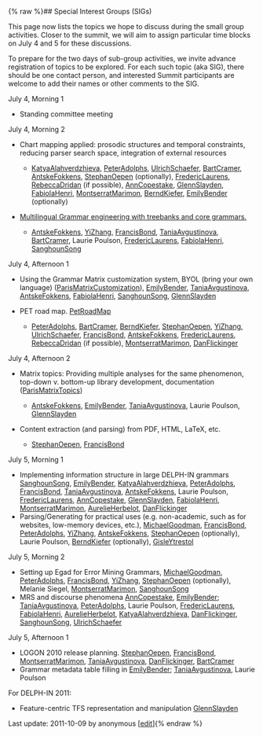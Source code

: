 {% raw %}## Special Interest Groups (SIGs)

This page now lists the topics we hope to discuss during the small group
activities. Closer to the summit, we will aim to assign particular time
blocks on July 4 and 5 for these discussions.

To prepare for the two days of sub-group activities, we invite advance
registration of topics to be explored. For each such topic (aka SIG),
there should be one contact person, and interested Summit participants
are welcome to add their names or other comments to the SIG.

July 4, Morning 1

- Standing committee meeting

July 4, Morning 2

- Chart mapping applied: prosodic structures and temporal constraints,
reducing parser search space, integration of external resources
  - [KatyaAlahverdzhieva](/KatyaAlahverdzhieva),
[PeterAdolphs](../PeterAdolphs), [UlrichSchaefer](../UlrichSchaefer),
[BartCramer](../BartCramer), [AntskeFokkens](../AntskeFokkens),
[StephanOepen](../StephanOepen) (optionally),
[FredericLaurens](/FredericLaurens),
[RebeccaDridan](../RebeccaDridan) (if possible),
[AnnCopestake](../AnnCopestake), [GlennSlayden](../GlennSlayden),
[FabiolaHenri](/FabiolaHenri),
[MontserratMarimon](/MontserratMarimon),
[BerndKiefer](../BerndKiefer), [EmilyBender](../EmilyBender)
(optionally)
- [Multilingual Grammar engineering with treebanks and core
grammars.](../ParisMultilingualGrammarEngineering)
  
  - [AntskeFokkens](../AntskeFokkens), [YiZhang](../YiZhang),
[FrancisBond](../FrancisBond),
[TaniaAvgustinova](../TaniaAvgustinova), [BartCramer](../BartCramer),
Laurie Poulson, [FredericLaurens](/FredericLaurens),
[FabiolaHenri](/FabiolaHenri), [SanghounSong](../SanghounSong)

July 4, Afternoon 1

- Using the Grammar Matrix customization system, BYOL (bring your own
language) ([ParisMatrixCustomization](../ParisMatrixCustomization)),
[EmilyBender](../EmilyBender), [TaniaAvgustinova](../TaniaAvgustinova),
[AntskeFokkens](../AntskeFokkens), [FabiolaHenri](/FabiolaHenri),
[SanghounSong](../SanghounSong), [GlennSlayden](../GlennSlayden)
- PET road map. [PetRoadMap](https://blog.inductorsoftware.com/docsproto/garage/PetRoadMap)
  
  - [PeterAdolphs](../PeterAdolphs), [BartCramer](../BartCramer),
[BerndKiefer](../BerndKiefer), [StephanOepen](../StephanOepen),
[YiZhang](../YiZhang), [UlrichSchaefer](../UlrichSchaefer),
[FrancisBond](../FrancisBond), [AntskeFokkens](../AntskeFokkens),
[FredericLaurens](/FredericLaurens),
[RebeccaDridan](../RebeccaDridan) (if possible),
[MontserratMarimon](/MontserratMarimon),
[DanFlickinger](../DanFlickinger)

July 4, Afternoon 2

- Matrix topics: Providing multiple analyses for the same phenomenon,
top-down v. bottom-up library development, documentation
([ParisMatrixTopics](../ParisMatrixTopics))
  
  - [AntskeFokkens](../AntskeFokkens), [EmilyBender](../EmilyBender),
[TaniaAvgustinova](../TaniaAvgustinova), Laurie Poulson,
[GlennSlayden](../GlennSlayden)
- Content extraction (and parsing) from PDF, HTML, LaTeX, etc.
  - [StephanOepen](../StephanOepen), [FrancisBond](../FrancisBond)

July 5, Morning 1

- Implementing information structure in large DELPH-IN grammars
[SanghounSong](../SanghounSong), [EmilyBender](../EmilyBender),
[KatyaAlahverdzhieva](/KatyaAlahverdzhieva),
[PeterAdolphs](../PeterAdolphs), [FrancisBond](../FrancisBond),
[TaniaAvgustinova](../TaniaAvgustinova),
[AntskeFokkens](../AntskeFokkens), Laurie Poulson,
[FredericLaurens](/FredericLaurens), [AnnCopestake](../AnnCopestake),
[GlennSlayden](../GlennSlayden), [FabiolaHenri](/FabiolaHenri),
[MontserratMarimon](/MontserratMarimon),
[AurelieHerbelot](/AurelieHerbelot), [DanFlickinger](../DanFlickinger)
- Parsing/Generating for practical uses (e.g. non-academic, such as
for websites, low-memory devices, etc.),
[MichaelGoodman](../MichaelGoodman), [FrancisBond](../FrancisBond),
[PeterAdolphs](../PeterAdolphs), [YiZhang](../YiZhang),
[AntskeFokkens](../AntskeFokkens), [StephanOepen](../StephanOepen)
(optionally), Laurie Poulson, [BerndKiefer](../BerndKiefer)
(optionally), [GisleYtrestol](/GisleYtrestol)

July 5, Morning 2

- Setting up Egad for Error Mining Grammars,
[MichaelGoodman](../MichaelGoodman), [PeterAdolphs](../PeterAdolphs),
[FrancisBond](../FrancisBond), [YiZhang](../YiZhang),
[StephanOepen](../StephanOepen) (optionally), Melanie Siegel,
[MontserratMarimon](/MontserratMarimon),
[SanghounSong](../SanghounSong)
- MRS and discourse phenomena [AnnCopestake](../AnnCopestake),
[EmilyBender](../EmilyBender); [TaniaAvgustinova](../TaniaAvgustinova),
[PeterAdolphs](../PeterAdolphs), Laurie Poulson,
[FredericLaurens](/FredericLaurens), [FabiolaHenri](/FabiolaHenri),
[AurelieHerbelot](/AurelieHerbelot),
[KatyaAlahverdzhieva](/KatyaAlahverdzhieva),
[DanFlickinger](../DanFlickinger), [SanghounSong](../SanghounSong),
[UlrichSchaefer](../UlrichSchaefer)

July 5, Afternoon 1

- LOGON 2010 release planning. [StephanOepen](../StephanOepen),
[FrancisBond](../FrancisBond), [MontserratMarimon](/MontserratMarimon),
[TaniaAvgustinova](../TaniaAvgustinova),
[DanFlickinger](../DanFlickinger), [BartCramer](../BartCramer)
- Grammar metadata table filling in [EmilyBender](../EmilyBender);
[TaniaAvgustinova](../TaniaAvgustinova), Laurie Poulson

For DELPH-IN 2011:

- Feature-centric TFS representation and manipulation
[GlennSlayden](../GlennSlayden)

Last update: 2011-10-09 by anonymous [[edit](https://github.com/delph-in/docs/wiki/ParisTopics/_edit)]{% endraw %}